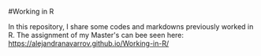 #Working in R

In this repository, I share some codes and markdowns previously worked in R. The assignment of my Master's can bee seen here: https://alejandranavarrov.github.io/Working-in-R/

